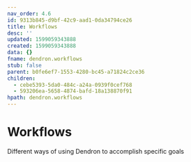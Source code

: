 ```yaml
---
nav_order: 4.6
id: 9313b845-d9bf-42c9-aad1-0da34794ce26
title: Workflows
desc: ''
updated: 1599059343888
created: 1599059343888
data: {}
fname: dendron.workflows
stub: false
parent: b0fe6ef7-1553-4280-bc45-a71824c2ce36
children:
  - cebe5393-5da0-484c-a24a-0939f0cef768
  - 593206ea-5658-4874-bafd-18a138870f91
hpath: dendron.workflows
---
```

# Workflows

Different ways of using Dendron to accomplish specific goals
